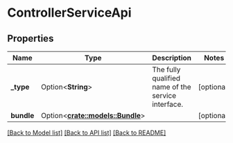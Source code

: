 # ControllerServiceApi

## Properties

Name | Type | Description | Notes
------------ | ------------- | ------------- | -------------
**_type** | Option<**String**> | The fully qualified name of the service interface. | [optional]
**bundle** | Option<[**crate::models::Bundle**](Bundle.md)> |  | [optional]

[[Back to Model list]](../README.md#documentation-for-models) [[Back to API list]](../README.md#documentation-for-api-endpoints) [[Back to README]](../README.md)


